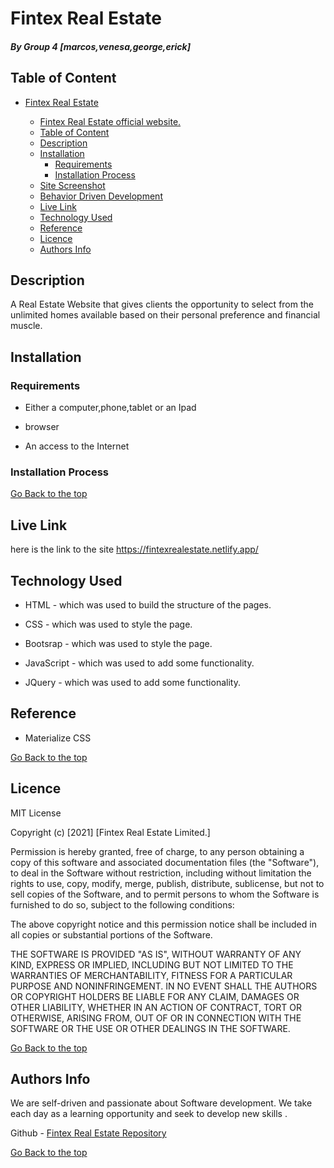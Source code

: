 # Fintex Real Estate

##### By Group 4 [marcos,venesa,george,erick]


## Table of Content

- [Fintex Real Estate](#fintex-real-estate)

    - [Fintex Real Estate official website.](#fintex-real-estate)
  - [Table of Content](#table-of-content)
  - [Description](#description)
  - [Installation](#installation)
    - [Requirements](#requirements)
    - [Installation Process](#installation-process)
  - [Site Screenshot](#site-screenshot)
  - [Behavior Driven Development](#behavior-driven-development)
  - [Live Link](#live-link)
  - [Technology Used](#technology-used)
  - [Reference](#reference)
  - [Licence](#licence)
  - [Authors Info](#authors-info)


## Description
A Real Estate Website that gives clients the opportunity to select from the unlimited homes available based on their personal preference and financial muscle.




## Installation

### Requirements

* Either a computer,phone,tablet or an Ipad

* browser

* An access to the Internet


### Installation Process

[Go Back to the top](#fintex-real-estate)



## Live Link

here is the link to the site https://fintexrealestate.netlify.app/


## Technology Used

* HTML - which was used to build the structure of the pages.

* CSS - which was used to style the page.
  
* Bootsrap - which was used to style the page.

* JavaScript - which was used to add some functionality.
  
* JQuery - which was used to add some functionality.


## Reference
* Materialize CSS

[Go Back to the top](#fintex-real-estate)


## Licence

MIT License

Copyright (c) [2021] [Fintex Real Estate Limited.]

Permission is hereby granted, free of charge, to any person obtaining a copy
of this software and associated documentation files (the "Software"), to deal
in the Software without restriction, including without limitation the rights
to use, copy, modify, merge, publish, distribute, sublicense, but not to sell
copies of the Software, and to permit persons to whom the Software is
furnished to do so, subject to the following conditions:

The above copyright notice and this permission notice shall be included in all
copies or substantial portions of the Software.

THE SOFTWARE IS PROVIDED "AS IS", WITHOUT WARRANTY OF ANY KIND, EXPRESS OR
IMPLIED, INCLUDING BUT NOT LIMITED TO THE WARRANTIES OF MERCHANTABILITY,
FITNESS FOR A PARTICULAR PURPOSE AND NONINFRINGEMENT. IN NO EVENT SHALL THE
AUTHORS OR COPYRIGHT HOLDERS BE LIABLE FOR ANY CLAIM, DAMAGES OR OTHER
LIABILITY, WHETHER IN AN ACTION OF CONTRACT, TORT OR OTHERWISE, ARISING FROM,
OUT OF OR IN CONNECTION WITH THE SOFTWARE OR THE USE OR OTHER DEALINGS IN THE
SOFTWARE.

[Go Back to the top](#delani-studio)


## Authors Info

We are self-driven and passionate about Software development. We take each day as a learning opportunity and seek to develop new skills .




Github - [Fintex Real Estate Repository](https://github.com/Marcos8060/Fintex-Real-Estate-Website.git)



[Go Back to the top](#delani-studio)